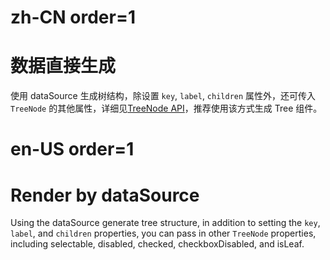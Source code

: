 # zh-CN order=1

# 数据直接生成

使用 dataSource 生成树结构，除设置 `key`, `label`, `children` 属性外，还可传入 `TreeNode` 的其他属性，详细见[TreeNode API](#Tree.Node)，推荐使用该方式生成 Tree 组件。

# en-US order=1

# Render by dataSource

Using the dataSource generate tree structure, in addition to setting the `key`, `label`, and `children` properties, you can pass in other `TreeNode` properties, including selectable, disabled, checked, checkboxDisabled, and isLeaf.
